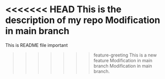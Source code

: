 <<<<<<< HEAD
This is the description of my repo
Modification in main branch
=======
This is README file important
>>>>>>> feature-greeting
 This is a new feature
Modification in main branch
Modification in main branch.
